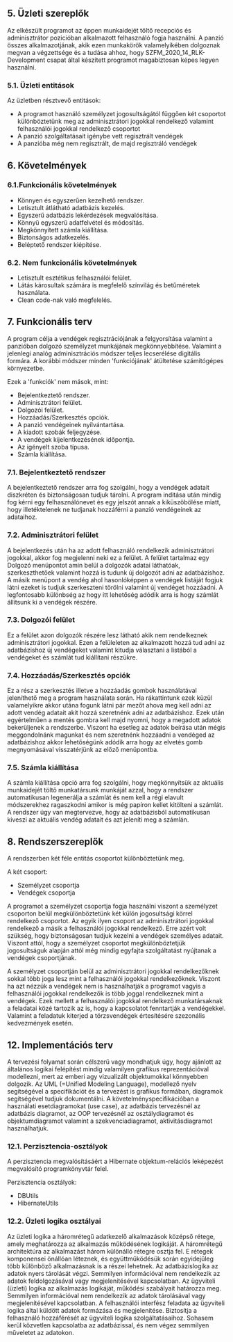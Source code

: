 ## 5. Üzleti szereplők  

Az elkészült programot az éppen munkaidejét töltő recepciós és adminisztrátor pozicióban alkalmazott felhasználó fogja használni. A panzió összes alkalmazotjának, akik ezen munkakörök valamelyikében dolgoznak megvan a végzettsége és a tudása ahhoz, hogy SZFM_2020_14_RLK-Development csapat által készített programot magabiztosan képes legyen használni.

### 5.1. Üzleti entitások  

Az üzletben résztvevő entitások:  
- A programot használó személyzet jogosultságától függően két csoportot különböztetünk meg az adminisztrátori jogokkal rendelkező valamint felhasználói jogokkal rendelkező csoportot  
- A panzió szolgáltatásait igénybe vett regisztrált vendégek  
- A panzióba még nem regisztrált, de majd regisztráló vendégek

## 6. Követelmények

### 6.1.Funkcionális követelmények

- Könnyen és egyszerűen kezelhető rendszer.
- Letisztult átlátható adatbázis kezelés.
- Egyszerű adatbázis lekérdezések megvalósítása.
- Könnyű egyszerű adatfelvétel és módosítás.
- Megkönnyített számla kiállítása.
- Biztonságos adatkezelés.
- Beléptető rendszer kiépítése.

### 6.2. Nem funkcionális követelmények

- Letisztult esztétikus felhasználói felület.
- Látás károsultak számára is megfelelő színvilág és betűméretek használata.
- Clean code-nak való megfelelés.

## 7. Funkcionális terv  

A program célja a vendégek regisztrációjának a felgyorsítása valamint a panzióban dolgozó személyzet
munkájának megkönnyebbítése. Valamint a jelenlegi analóg adminisztrációs módszer teljes lecserélése
digitális formára. A korábbi módszer minden 'funkciójának' átültetése számítógépes környezetbe.

Ezek a 'funkciók' nem mások, mint:

 - Bejelentkeztető rendszer.
 - Adminisztrátori felület.
 - Dolgozói felület.
 - Hozzáadás/Szerkesztés opciók.
 - A panzió vendégeinek nyílvántartása.
 - A kiadott szobák feljegyzése.
 - A vendégek kijelentkezésének időpontja.
 - Az igényelt szoba típusa.
 - Számla kiállítása.

### 7.1. Bejelentkeztető rendszer

A bejelentkeztető rendszer arra fog szolgálni, hogy a vendégek adatait diszkréten és biztonságosan tudjuk tárolni. A program inditása után mindig fog kérni egy felhasználónevet és egy jelszót annak a kiküszöbölése miatt, hogy illetéktelenek ne tudjanak hozzáférni a panzió vendégeinek az adataihoz.

### 7.2. Adminisztrátori felület

A bejelentkezés után ha az adott felhasználó rendelkezik adminisztrátori jogokkal, akkor fog megjelenni neki ez a felület. A felület tartalmaz egy Dolgozó menüpontot amin belül a dolgozók adatai láthatóak, szerkeszthetőek valamint hozzá is tudunk új dolgozót adni az adatbázishoz. A másik menüpont a vendég ahol hasonlóképpen a vendégek listáját fogjuk látni ezeket is tudjuk szerkeszteni törölni valamint új vendéget hozzáadni. A legfontosabb különbség az hogy itt lehetőség adódik arra is hogy számlát állítsunk ki a vendégek részére.

### 7.3. Dolgozói felület

Ez a felület azon dolgozók részére lesz látható akik nem rendelkeznek adminisztrátori jogokkal. Ezen a felüleleten az alkalmazott hozzá tud adni az adatbázishoz új vendégeket valamint kitudja választani a listából a vendégeket és számlát tud kiállítani részükre.

### 7.4. Hozzáadás/Szerkesztés opciók

Ez a rész a szerkesztés illetve a hozzáadás gombok használatával jeleníthető meg a program használata során. Ha rákattintunk ezek küzül valamelyikre akkor utána fogunk látni pár mezőt ahova meg kell adni az adott vendég adatait akit hozzá szeretnénk adni az adatbázishoz. Ezek után egyértelműen a mentés gombra kell majd nyomni, hogy a megadott adatok bekerüljenek a rendszerbe. Viszont ha esetleg az adatok beírása után mégis meggondolnánk magunkat és nem szeretnénk hozzáadni a vendéged az adatbázishoz akkor lehetőségünk adódik arra hogy az elvetés gomb megnyomásával visszatérjünk az előző menüpontba.

### 7.5. Számla kiállítása

A számla kiállítása opció arra fog szolgálni, hogy megkönnyítsük az aktuális munkaidejét töltő munkatársunk munkáját azzal, hogy a rendszer automatikusan legenerálja a számlát és nem kell a régi elavult módszerekhez ragaszkodni amikor is még papíron kellet kitölteni a számlát. A rendszer úgy van megtervezve, hogy az adatbázisból automatikusan kiveszi az aktuális vendég adatait és azt jeleníti meg a számlán.

## 8. Rendszerszereplők  

A rendszerben két féle entitás csoportot különböztetünk meg.


A két csoport:
- Személyzet csoportja
- Vendégek csoportja

A programot a személyzet csoportja fogja használni viszont a személyzet csoporton belül megkülönböztetünk két külön jogosultsági körrel rendelkező csoportot. Az egyik ilyen csoport az adminisztrátori jogokkal rendelkező a másik a felhasználói jogokkal rendelkező. Erre azért volt szükség, hogy biztonságosan tudjuk kezelni a vendégek személyes adatait. Viszont attól, hogy a személyzet csoportot megkülönböztetjük jogosultságuk alapján attól még mindig egyfajta szolgáltatást
nyújtanak a vendégek csoportjának.

A személyzet csoportján belül az adminisztrátori jogokkal rendelkezőknek sokkal több joga lesz mint a felhasználói jogokkal rendelkezőknek. Viszont ha azt nézzük a vendégek nem is használhatják
a programot vagyis a felhasználói jogokkal rendelkezők is több joggal rendelkeznek mint a vendégek. Ezek mellett a felhasználói jogokkal rendelkező munkatársaknak a feladatai közé tartozik az is, hogy a kapcsolatot fenntartják a vendégekkel.
Valamint a feladatuk kiterjed a törzsvendégek értesítésére szezonális kedvezmények esetén.

## 12. Implementációs terv

A tervezési folyamat során célszerű vagy mondhatjuk úgy, hogy ajánlott az általános logikai felépítést mindig valamilyen 
grafikus reprezentációval
modellezni, mert az emberi agy vizualizált objektumokkal könnyebben dolgozik.
Az UML (=Unified Modeling Language), modellező nyelv segítségével a specifikációt és 
a tervezést is grafikus
formában, diagramok segítségével tudjuk dokumentálni. A követelményspecifikációban a használati
esetdiagramokat (use case), az adatbázis tervezésnél az adatbázis diagramot, az OOP 
tervezésnél az
osztálydiagramot és objektumdiagramot valamint a szekvenciadiagramot, aktivitásdiagramot
használhatjuk.

### 12.1. Perzisztencia-osztályok 

A perzisztencia megvalósításáért a Hibernate objektum-relációs leképezést
megvalósító programkönyvtár felel.


Perzisztencia osztályok:
- DBUtils
- HibernateUtils

### 12.2. Üzleti logika osztályai  

Az üzleti logika a háromrétegű adatkezelő alkalmazások középső rétege, amely meghatározza 
az alkalmazás működésének logikáját.
A háromrétegű architektúra az alkalmazást három különálló rétegre osztja fel. E rétegek 
komponensei önállóan léteznek, és együttműködésük során egyidejűleg több különböző 
alkalmazásnak is a részei lehetnek.
Az adatbázislogika az adatok nyers tárolását végzi. Semmilyen információval nem rendelkezik 
az adatok feldolgozásával vagy megjelenítésével kapcsolatban.
Az ügyviteli (üzleti) logika az alkalmazás logikáját, működési szabályait határozza meg. 
Semmilyen információval nem rendelkezik az adatok tárolásával vagy megjelenítésével kapcsolatban.
A felhasználói interfész feladata az ügyviteli logika által küldött adatok formázása és
megjelenítése. Biztosítja a felhasználó hozzáférését az ügyviteli logika szolgáltatásaihoz. 
Sohasem kerül közvetlen kapcsolatba az adatbázissal, és nem végez semmilyen műveletet az 
adatokon.